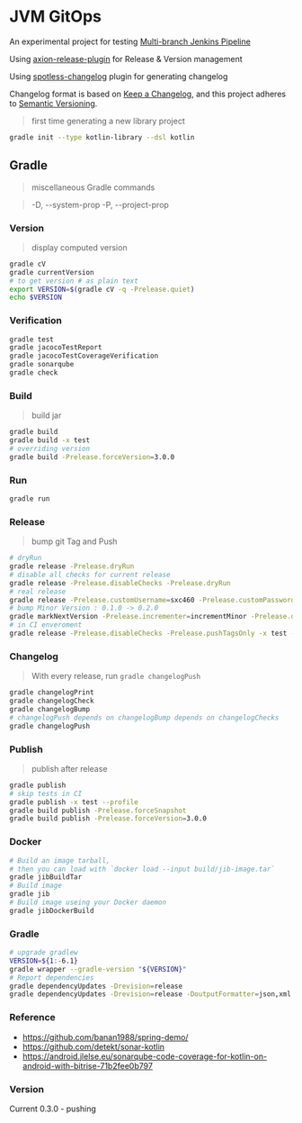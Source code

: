 # JVM GitOps

An experimental project for testing [Multi-branch Jenkins Pipeline](https://jenkins.io/doc/tutorials/build-a-multibranch-pipeline-project/)

Using [axion-release-plugin](https://axion-release-plugin.readthedocs.io/en/latest/) for Release & Version management 

Using [spotless-changelog](https://github.com/diffplug/spotless-changelog) plugin for generating changelog

Changelog format is based on [Keep a Changelog](https://keepachangelog.com/en/1.0.0/),
and this project adheres to [Semantic Versioning](https://semver.org/spec/v2.0.0.html).

> first time generating a new library project

```bash
gradle init --type kotlin-library --dsl kotlin
```

## Gradle

> miscellaneous Gradle commands

> -D, --system-prop -P, --project-prop

### Version

> display computed version 

```bash
gradle cV
gradle currentVersion
# to get version # as plain text
export VERSION=$(gradle cV -q -Prelease.quiet)
echo $VERSION
```

### Verification
```bash
gradle test
gradle jacocoTestReport
gradle jacocoTestCoverageVerification
gradle sonarqube
gradle check
```

### Build

> build jar

```bash
gradle build
gradle build -x test
# overriding version
gradle build -Prelease.forceVersion=3.0.0
```

### Run
```bash
gradle run
```

### Release

> bump git Tag and Push

```bash
# dryRun
gradle release -Prelease.dryRun
# disable all checks for current release
gradle release -Prelease.disableChecks -Prelease.dryRun
# real release
gradle release -Prelease.customUsername=sxc460 -Prelease.customPassword=
# bump Minor Version : 0.1.0 -> 0.2.0
gradle markNextVersion -Prelease.incrementer=incrementMinor -Prelease.dryRun
# in CI enveroment 
gradle release -Prelease.disableChecks -Prelease.pushTagsOnly -x test --profile
```

### Changelog

> With every release, run `gradle changelogPush`

```bash
gradle changelogPrint
gradle changelogCheck
gradle changelogBump
# changelogPush depends on changelogBump depends on changelogChecks
gradle changelogPush
```

### Publish

> publish after release

```bash
gradle publish
# skip tests in CI
gradle publish -x test --profile
gradle build publish -Prelease.forceSnapshot
gradle build publish -Prelease.forceVersion=3.0.0
```

### Docker

```bash
# Build an image tarball,
# then you can load with `docker load --input build/jib-image.tar`
gradle jibBuildTar
# Build image
gradle jib
# Build image useing your Docker daemon
gradle jibDockerBuild
```

### Gradle

```bash
# upgrade gradlew
VERSION=${1:-6.1}
gradle wrapper --gradle-version "${VERSION}"
# Report dependencies
gradle dependencyUpdates -Drevision=release
gradle dependencyUpdates -Drevision=release -DoutputFormatter=json,xml
```

### Reference
- https://github.com/banan1988/spring-demo/
- https://github.com/detekt/sonar-kotlin
- https://android.jlelse.eu/sonarqube-code-coverage-for-kotlin-on-android-with-bitrise-71b2fee0b797

### Version
Current 0.3.0 - pushing